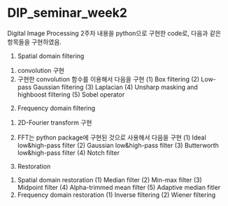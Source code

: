 # DIP_seminar_week2
Digital Image Processing 2주차 내용을 python으로 구현한 code로, 다음과 같은 항목들을 구현하였음.

1. Spatial domain filtering
  1) convolution 구현
  2) 구현한 convolution 함수를 이용해서 다음을 구현
    (1) Box filtering
    (2) Low-pass Gaussian filtering
    (3) Laplacian
    (4) Unsharp masking and highboost filtering
    (5) Sobel operator 


2. Frequency domain filtering

 1) 2D-Fourier transform 구현
  
 2) FFT는 python package에 구현된 것으로 사용해서 다음을 구현
    (1) Ideal low&high-pass filter
    (2) Gaussian low&high-pass filter
    (3) Butterworth low&high-pass filter
    (4) Notch filter

3. Restoration
  1) Spatial domain restoration
    (1) Median filter 
    (2) Min-max filter
    (3) Midpoint filter
    (4) Alpha-trimmed mean filter
    (5) Adaptive median fitler
  2) Frequency domain restoration
    (1) Inverse filtering
    (2) Wiener filtering

